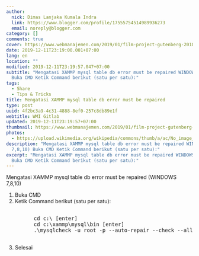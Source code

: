 ```yaml
---
author:
  nick: Dimas Lanjaka Kumala Indra
  link: https://www.blogger.com/profile/17555754514989936273
  email: noreply@blogger.com
category: []
comments: true
cover: https://www.webmanajemen.com/2019/01/film-project-gutenberg-2018-subtitle/ab93c1b0256b581497d4d4eabe9ad5c3.png
date: 2019-12-11T23:19:00.001+07:00
lang: en
location: ""
modified: 2019-12-11T23:19:57.047+07:00
subtitle: "Mengatasi XAMMP mysql table db error must be repaired WINDOWS 7,8,10)
  Buka CMD Ketik Command berikut (satu per satu):"
tags:
  - Share
  - Tips & Tricks
title: Mengatasi XAMMP mysql table db error must be repaired
type: post
uuid: 4f2bc3a9-4c31-4888-8ef0-257c8db89e1f
webtitle: WMI Gitlab
updated: 2019-12-11T23:19:57+07:00
thumbnail: https://www.webmanajemen.com/2019/01/film-project-gutenberg-2018-subtitle/ab93c1b0256b581497d4d4eabe9ad5c3.png
photos:
  - https://upload.wikimedia.org/wikipedia/commons/thumb/a/ac/No_image_available.svg/2048px-No_image_available.svg.png
description: "Mengatasi XAMMP mysql table db error must be repaired WINDOWS
  7,8,10) Buka CMD Ketik Command berikut (satu per satu):"
excerpt: "Mengatasi XAMMP mysql table db error must be repaired WINDOWS 7,8,10)
  Buka CMD Ketik Command berikut (satu per satu):"
---
```


<div dir="ltr" style="text-align: left;" trbidi="on">  Mengatasi XAMMP mysql table db error must be repaired (WINDOWS 7,8,10)   <br>  <ol>    <li>Buka CMD</li>    <li>Ketik Command berikut (satu per satu):</li>    <pre><br>      cd c:\ [enter]<br>      cd c:\xammp\mysql\bin [enter]<br>      .\mysqlcheck -u root -p --auto-repair --check --all-databases [enter]<br>    </pre>    <li>Selesai</li>  </ol></div>